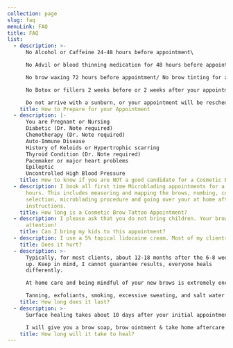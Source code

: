```yaml
---
collection: page
slug: faq
menuLink: FAQ
title: FAQ
list:
  - description: >-
      No Alcohol or Caffeine 24-48 hours before appointment\

      No Advil or blood thinning medication for 48 hours before appointment\

      No brow waxing 72 hours before appointment/ No brow tinting for a week before appointment\

      No Botox or fillers 2 weeks before or 2 weeks after your appointment\

      Do not arrive with a sunburn, or your appointment will be rescheduled
    title: How to Prepare for your Appointment
  - description: |-
      You are Pregnant or Nursing  
      Diabetic (Dr. Note required)  
      Chemotherapy (Dr. Note required)  
      Auto-Immune Disease  
      History of Keloids or Hypertrophic scarring  
      Thyroid Condition (Dr. Note required)  
      Pacemaker or major heart problems  
      Epileptic  
      Uncontrolled High Blood Pressure
    title: How to know if you are NOT a good candidate for a Cosmetic Brow Tattoo
  - description: I book all first time Microblading appointments for a minimum of 2
      hours. This includes measuring and mapping the brows, numbing, color
      selection, microblading procedure and going over your at home aftercare
      instructions.
    title: How long is a Cosmetic Brow Tattoo Appointment?
  - description: I please ask that you do not bring children. Your brows need my full
      attention!
    title: Can I bring my kids to this appointment?
  - description: I use a 5% topical lidocaine cream. Most of my clients dont feel a thing!
    title: Does it hurt?
  - description: >-
      Typically, for most clients, about 12-18 months after the 6-8 week touch
      up. Keep in mind, I cannot guarantee results, everyone heals
      differently.  

      At home care and being mindful of your new brows is extremely encouraged!\

      Tanning, exfoliants, smoking, excessive sweating, and salt water swimming are some factors to early fading in some people.
    title: How long does it last?
  - description: >-
      Surface healing takes about 10 days after your initial appointment.  

      I will give you a brow soap, brow ointment & take home aftercare sheet to go over any descriptions you may have before you come back for your touch up visit.
    title: How long will it take to heal?
---
```

